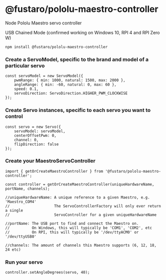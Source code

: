 # @fustaro/pololu-maestro-controller

Node Pololu Maestro servo controller

USB Chained Mode (confirmed working on Windows 10, RPI 4 and RPI Zero W)

```npm install @fustaro/pololu-maestro-controller```

### Create a ServoModel, specific to the brand and model of a particular servo

```
const servoModel = new ServoModel({
    pwmRange: { min: 1000, natural: 1500, max: 2000 },
    angleRange: { min: -60, natural: 0, max: 60 },
    speed: 0.1,
    servoDirection: ServoDirection.HIGHER_PWM_CLOCKWISE
});
```

### Create Servo instances, specific to each servo you want to control

```
const servo = new Servo({
    servoModel: servoModel,
    centerOffsetPwm: 0,
    channel: 0,
    flipDirection: false
});
```

### Create your MaestroServoController

```
import { getOrCreateMaestroController } from '@fustaro/pololu-maestro-controller';

const controller = getOrCreateMaestroController(uniqueHardwareName, portName, channels);

//uniqueHardwareName: A unique reference to a given Maestro, e.g. 'Maestro_COM4' 
//                    The ServoControllerFactory will only ever return a single
//                    ServoController for a given uniqueHardwareName

//portName: The USB port to find and connect the Maestro on. 
//          On Windows, this will typically be 'COM1', 'COM2', etc
//          On RPI, this will typically be '/dev/ttyACM0' or '/dev/ttyUSB0'

//channels: The amount of channels this Maestro supports (6, 12, 18, 24 etc)
```

### Run your servo

```
controller.setAngleDegrees(servo, 40);
```